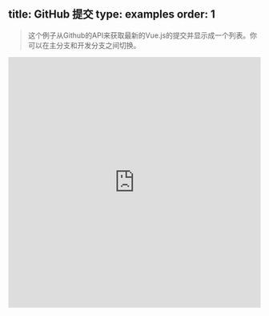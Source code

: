 title: GitHub 提交
type: examples
order: 1
---

> 这个例子从Github的API来获取最新的Vue.js的提交并显示成一个列表。你可以在主分支和开发分支之间切换。

<iframe width="100%" height="500" src="http://jsfiddle.net/yyx990803/wd64qs6f/embedded/result,html,js,css" allowfullscreen="allowfullscreen" frameborder="0"></iframe>